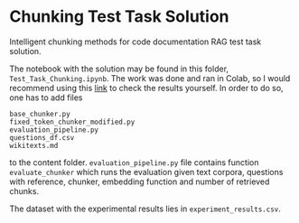 # Chunking Test Task Solution
Intelligent chunking methods for code documentation RAG test task solution.

The notebook with the solution may be found in this folder, `Test_Task_Chunking.ipynb`. The work was done and ran in Colab, so I would recommend using this [link](https://colab.research.google.com/drive/1ccP6itUTGqcZrrggSgwxBMNhCpXoGe0e#scrollTo=d0OaG6jcn1qx) to check the results yourself. In order to do so, one has to add files 

```
base_chunker.py
fixed_token_chunker_modified.py
evaluation_pipeline.py
questions_df.csv
wikitexts.md
```

to the content folder. `evaluation_pipeline.py` file contains function `evaluate_chunker` which runs the evaluation given text corpora, questions with reference, chunker, embedding function and number of retrieved chunks. 

The dataset with the experimental results lies in `experiment_results.csv`.


